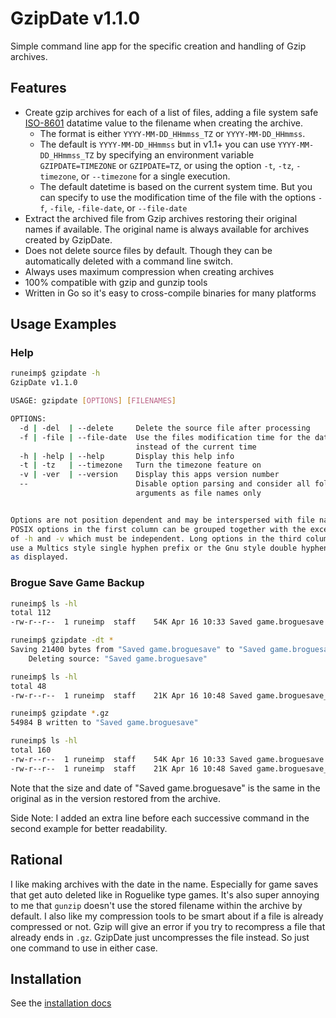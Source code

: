 GzipDate v1.1.0
===============

Simple command line app for the specific creation and handling of Gzip archives.


Features
--------

* Create gzip archives for each of a list of files, adding a file system safe [ISO-8601][ISO 8601 - Wikipedia] datatime value to the filename when creating the archive.
	* The format is either `YYYY-MM-DD_HHmmss_TZ` or `YYYY-MM-DD_HHmmss`.
	* The default is `YYYY-MM-DD_HHmmss` but in v1.1+ you can use `YYYY-MM-DD_HHmmss_TZ` by specifying an environment variable `GZIPDATE=TIMEZONE` or `GZIPDATE=TZ`, or using the option `-t`, `-tz`, `-timezone`, or `--timezone` for a single execution.
	* The default datetime is based on the current system time. But you can specify to use the modification time of the file with the options `-f`, `-file`, `-file-date`, or `--file-date`
* Extract the archived file from Gzip archives restoring their original names if available. The original name is always available for archives created by GzipDate.
* Does not delete source files by default. Though they can be automatically deleted with a command line switch.
* Always uses maximum compression when creating archives
* 100% compatible with gzip and gunzip tools
* Written in Go so it's easy to cross-compile binaries for many platforms


Usage Examples
--------------

### Help

```bash
runeimp$ gzipdate -h
GzipDate v1.1.0

USAGE: gzipdate [OPTIONS] [FILENAMES]

OPTIONS:
  -d | -del  | --delete     Delete the source file after processing
  -f | -file | --file-date  Use the files modification time for the date
                            instead of the current time
  -h | -help | --help       Display this help info
  -t | -tz   | --timezone   Turn the timezone feature on
  -v | -ver  | --version    Display this apps version number
  --                        Disable option parsing and consider all following
                            arguments as file names only


Options are not position dependent and may be interspersed with file names.
POSIX options in the first column can be grouped together with the exception
of -h and -v which must be independent. Long options in the third column can
use a Multics style single hyphen prefix or the Gnu style double hyphen prefix
as displayed.

```

### Brogue Save Game Backup

```bash
runeimp$ ls -hl
total 112
-rw-r--r--  1 runeimp  staff    54K Apr 16 10:33 Saved game.broguesave

runeimp$ gzipdate -dt *
Saving 21400 bytes from "Saved game.broguesave" to "Saved game.broguesave_2020-04-16_104846_PST.gz"
    Deleting source: "Saved game.broguesave"

runeimp$ ls -hl
total 48
-rw-r--r--  1 runeimp  staff    21K Apr 16 10:48 Saved game.broguesave_2020-04-16_104846_PST.gz

runeimp$ gzipdate *.gz
54984 B written to "Saved game.broguesave"

runeimp$ ls -hl
total 160
-rw-r--r--  1 runeimp  staff    54K Apr 16 10:33 Saved game.broguesave
-rw-r--r--  1 runeimp  staff    21K Apr 16 10:48 Saved game.broguesave_2020-04-16_104846_PST.gz
```

Note that the size and date of "Saved game.broguesave" is the same in the original as in the version restored from the archive.

Side Note: I added an extra line before each successive command in the second example for better readability.


Rational
--------

I like making archives with the date in the name. Especially for game saves that get auto deleted like in Roguelike type games. It's also super annoying to me that `gunzip` doesn't use the stored filename within the archive by default. I also like my compression tools to be smart about if a file is already compressed or not. Gzip will give an error if you try to recompress a file that already ends in `.gz`. GzipDate just uncompresses the file instead. So just one command to use in either case.


Installation
------------

See the [installation docs](INSTALL.md)



[ISO 8601 - Wikipedia]: https://en.wikipedia.org/wiki/ISO_8601

